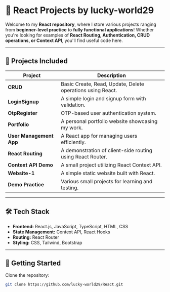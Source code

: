 








# 🚀 React Projects by **lucky-world29**  

Welcome to my **React repository**, where I store various projects ranging from **beginner-level practice** to **fully functional applications**! Whether you're looking for examples of **React Routing, Authentication, CRUD operations, or Context API**, you'll find useful code here.  

---

## 📌 **Projects Included**  

| Project | Description |
|---------|------------|
| **CRUD** | Basic Create, Read, Update, Delete operations using React. |
| **LoginSignup** | A simple login and signup form with validation. |
| **OtpRegister** | OTP-based user authentication system. |
| **Portfolio** | A personal portfolio website showcasing my work. |
| **User Management App** | A React app for managing users efficiently. |
| **React Routing** | A demonstration of client-side routing using React Router. |
| **Context API Demo** | A small project utilizing React Context API. |
| **Website-1** | A simple static website built with React. |
| **Demo Practice** | Various small projects for learning and testing. |

---

## 🛠️ **Tech Stack**  

- **Frontend:** React.js, JavaScript, TypeScript, HTML, CSS  
- **State Management:** Context API, React Hooks  
- **Routing:** React Router  
- **Styling:** CSS, Tailwind, Bootstrap  

---

## 🚀 **Getting Started**  

Clone the repository:  
```sh
git clone https://github.com/lucky-world29/React.git
